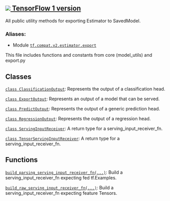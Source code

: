 [ ![](https://tensorflow.google.cn/images/tf_logo_32px.png) TensorFlow 1
version](/versions/r1.15/api_docs/python/tf/estimator/export)  
---  
  
All public utility methods for exporting Estimator to SavedModel.

### Aliases:

  * Module [`tf.compat.v2.estimator.export`](/api_docs/python/tf/estimator/export)

This file includes functions and constants from core (model_utils) and
export.py

## Classes

[`class
ClassificationOutput`](https://tensorflow.google.cn/api_docs/python/tf/estimator/export/ClassificationOutput):
Represents the output of a classification head.

[`class
ExportOutput`](https://tensorflow.google.cn/api_docs/python/tf/estimator/export/ExportOutput):
Represents an output of a model that can be served.

[`class
PredictOutput`](https://tensorflow.google.cn/api_docs/python/tf/estimator/export/PredictOutput):
Represents the output of a generic prediction head.

[`class
RegressionOutput`](https://tensorflow.google.cn/api_docs/python/tf/estimator/export/RegressionOutput):
Represents the output of a regression head.

[`class
ServingInputReceiver`](https://tensorflow.google.cn/api_docs/python/tf/estimator/export/ServingInputReceiver):
A return type for a serving_input_receiver_fn.

[`class
TensorServingInputReceiver`](https://tensorflow.google.cn/api_docs/python/tf/estimator/export/TensorServingInputReceiver):
A return type for a serving_input_receiver_fn.

## Functions

[`build_parsing_serving_input_receiver_fn(...)`](https://tensorflow.google.cn/api_docs/python/tf/estimator/export/build_parsing_serving_input_receiver_fn):
Build a serving_input_receiver_fn expecting fed tf.Examples.

[`build_raw_serving_input_receiver_fn(...)`](https://tensorflow.google.cn/api_docs/python/tf/estimator/export/build_raw_serving_input_receiver_fn):
Build a serving_input_receiver_fn expecting feature Tensors.

